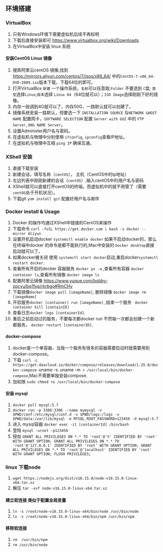 ## 环境搭建

### VirtualBox
1. 只有Windows环境下需要虚拟机后续不再标明
2. 下载后直接安装即可 https://www.virtualbox.org/wiki/Downloads
3. 在VirtualBox中安装 linux 系统
#### 安装CentOS Linux 镜像
1. 搜索阿里云centOS 镜像,找到 https://mirrors.aliyun.com/centos/7/isos/x86_64/ 中的`CentOS-7-x86_64-DVD-2009.iso`版本下载，下载64位的即可。
2. 打开VirtualBox `新建` 一个操作系统，`名称`可以任意取;`Folder` 不要选到 `C`盘; `类型`选择`Linux`;`版本`选择 `Linux 64`（64位就可以）；`ISO Image`选择刚刚下好的镜像。
3. 内存一般调到4G就可以了，内存50G，一路默认就可以创建了。
4. 镜像系统安装一路默认，但要选一下 `INSTALLATION SOURCE` 与`NETWORK &HOST NAME` 配置网卡，`SOFTWARE SELECTION` 配置 `Server with GUI` 中的 `FTP Server`, `DNS NAME Server`。
5. 设置Administer用户名与密码。
6. 在虚拟机与物理中分别使用 `ifconfig`, `ipconfig`查看IP地址。
7. 在虚拟机与物理中互相 `ping IP` 确保互通。

### XShell 安装
1. 直接下载安装
2. 新建会话，填写名称（`centOS`）， 主机（CentOS中的ip地址）
3. 左边列表中刚刚新建的会话（`centOS`）,输入centOS中的用户名与密码
4. XShell就可以直接打开centOS的终端，而虚拟机中的就不用管了（需要`centOS`处于开机状况）。
5. 下载git `yum install git` 配置好用户名与邮件

### Docker install & Usage
1. Docker 的操作均通过XShell中链接的CentOS来操作
2. 下载命令 `curl -fsSL https://get.docker.com | bash -s docker --mirror Aliyun` 
3. 设置开机启动docker `systemctl enable docker` 如果不启动docker的，那么在终端中docker 的命令是都不能执行的,Mac中安装的 `Docker desktop`直接启动就可以了。
4. 如果docker被关闭 使用 `systemctl start docker`启动,重启docker`systemctl restart docker`.
5. 查看所有开启的docker 容器服务 `docker ps -a` ,查看所有容器 `docker container ls`,查看所有镜像 `docker image ls`
6. 配置阿里云镜像 https://www.yuque.com/bobby-zpcyu/bq1fxp/rkrbgo#RmCHv
7. 下载镜像`docker image pull [imageName]`, 删除镜像 `docker image rm [imageName]`
8. 开启服务`docker (container) run [imageName]` ,结束一个服务 ` docker container kill [containID]`
9. 查看日志`docker logs [containerId]`.
10. 重启之前启动过的服务，不要每次都docker run 不然每一次都会创建一个新都服务。 `docker restart [containerID]`.
#### docker-compose
1. docker是一个单容器，当我一个服务有很多的容器需要启动时就需要用到docker-compose。
2. 下载 `curl -L https://get.daocloud.io/docker/compose/releases/download/1.25.0/docker-compose-`uname -s`-`uname -m` > /usr/local/bin/docker-compose`,Mac不需要单独安装compose.
3. 加权限 `sudo chmod +x /usr/local/bin/docker-compose` 
#### 安装 mysql
1. `docker pull mysql:5.7`
2. `docker run -p 3306:3306 --name mymysql -v $PWD/conf:/etc/mysgl/conf.d -v $PWD/logs:/logs -v $PWD/data:/var/lib/mysql -e MYSQL_ROOT_PASSWORD=123456 -d mysql:5.7`
3. 进入 mysql容器 `docker exec -it [containerId] /bin/bash`
4. 登陆 `mysql -uroot -p123456`
5. 授权 `GRANT ALL PRIVILEGES ON *.* TO 'root'@'%' IDENTIFIED BY 'root' WITH GRANT OPTION;
   GRANT ALL PRIVILEGES ON *.* TO 'root'@'127.0.0.1' IDENTIFIED BY 'root' WITH GRANT OPTION;
   GRANT ALL PRIVILEGES ON *.* TO 'root'@'localhost' IDENTIFIED BY 'root' WITH GRANT OPTION;
   FLUSH PRIVILEGES;`

### linux 下载node
1. `wget https://nodejs.org/dist/v16.15.0/node-v16.15.0-linux-x64.tar.xz`
2. 解压 `tar -xvf node-v16.15.0-linux-x64.tar.xz`
#### 建立软连接 类似于配置全局变量
1. `ln -s /root/node-v16.15.0-linux-x64/bin/node /usr/bin/node`
2. `ln -s /root/node-v16.15.0-linux-x64/bin/npm /usr/bin/npm`
#### 移除软连接
1. `rm  /usr/bin/npm`
2. `rm /usr/bin/node`